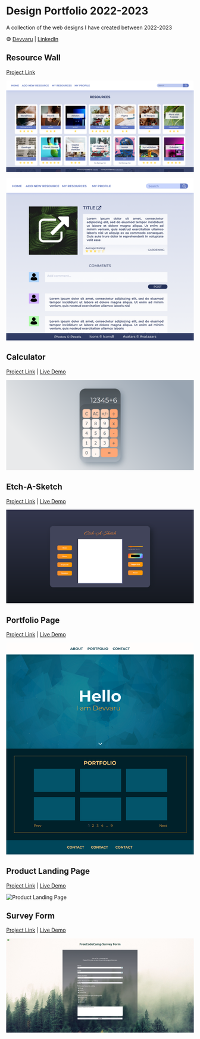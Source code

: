 # Design Portfolio 2022-2023
A collection of the web designs I have created between 2022-2023

© [Devvaru](https://github.com/Devvaru) | [LinkedIn](https://www.linkedin.com/in/devon-g-b627872a1/)

## Resource Wall 

[Project Link](https://github.com/shivangi0109/resource-wall)

![Resource Wall Home Page](./docs/Resource_Wall-Lighthouse_Labs.png)

![Resource Wall Resource Page](./docs/Resource%20Wall-Resource_Page-Lighthouse_Labs.png)

## Calculator

[Project Link](https://github.com/Devvaru/Calculator) | [Live Demo](https://devvaru.github.io/Calculator/)

![Calculator](./docs/Calculator-The_Odin_Project.png)

## Etch-A-Sketch

[Project Link](https://github.com/Devvaru/Etch-a-Sketch) | [Live Demo](https://devvaru.github.io/Etch-a-Sketch/)

![Etch-A-Sketch](./docs/Etch-a-Sketch-The_Odin_Project.png)

## Portfolio Page

[Project Link](https://github.com/Devvaru/fccPortfolio) | [Live Demo](https://devvaru.github.io/fccPortfolio/)

![Portfolio Page](./docs/Porfolio-FreeCodeCamp.png)

## Product Landing Page

[Project Link](https://github.com/Devvaru/https://github.com/Devvaru/fccProdLandPage) | [Live Demo](https://devvaru.github.io/fccProdLandPage/)

![Product Landing Page](./docs/Landing_Page-FreeCodeCamp.png)

## Survey Form

[Project Link](https://github.com/Devvaru/fccSurveyForm) | [Live Demo](https://devvaru.github.io/fccSurveyForm/)

![Survey Form](./docs/Survey_Form-FreeCodeCamp.png)